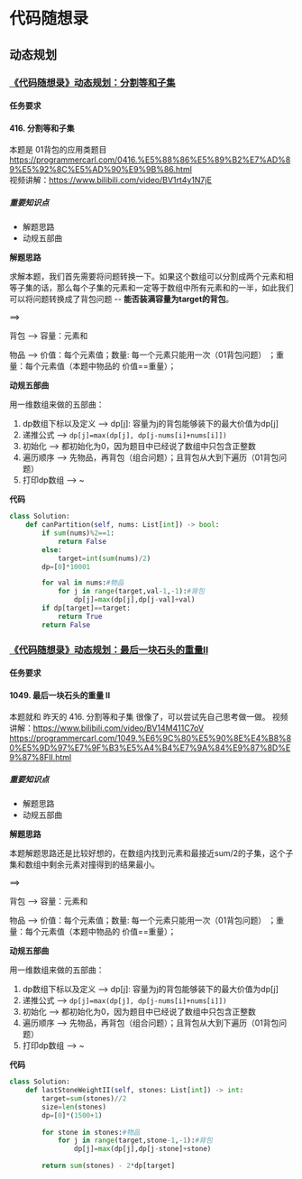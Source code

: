 # 代码随想录
## 动态规划
### [《代码随想录》动态规划：分割等和子集](https://notes.kamacoder.com/questions/502071)
#### 任务要求
#### 416. 分割等和子集

本题是 01背包的应用类题目
https://programmercarl.com/0416.%E5%88%86%E5%89%B2%E7%AD%89%E5%92%8C%E5%AD%90%E9%9B%86.html     
视频讲解：https://www.bilibili.com/video/BV1rt4y1N7jE

##### 重要知识点

- 解题思路
- 动规五部曲

**解题思路**

求解本题，我们首先需要将问题转换一下。如果这个数组可以分割成两个元素和相等子集的话，那么每个子集的元素和一定等于数组中所有元素和的一半，如此我们可以将问题转换成了背包问题 -- **能否装满容量为target的背包**。

==>

背包 --> 容量：元素和

物品 --> 价值：每个元素值；数量: 每一个元素只能用一次（01背包问题） ；重量：每个元素值（本题中物品的 价值==重量）；


**动规五部曲**

用一维数组来做的五部曲：

1. dp数组下标以及定义 --> dp[j]: 容量为j的背包能够装下的最大价值为dp[j]
2. 递推公式 -->  ```dp[j]=max(dp[j], dp[j-nums[i]+nums[i]]) ```
3. 初始化 --> 都初始化为0，因为题目中已经说了数组中只包含正整数
4. 遍历顺序 --> 先物品，再背包（组合问题）；且背包从大到下遍历（01背包问题）
5. 打印dp数组 --> ~



**代码**
```Python 
class Solution:
    def canPartition(self, nums: List[int]) -> bool:
        if sum(nums)%2==1:
            return False
        else:
            target=int(sum(nums)/2)
        dp=[0]*10001

        for val in nums:#物品
            for j in range(target,val-1,-1):#背包
                dp[j]=max(dp[j],dp[j-val]+val)
        if dp[target]==target:
            return True
        return False
```

### [《代码随想录》动态规划：最后一块石头的重量II](https://notes.kamacoder.com/questions/502072)
#### 任务要求
#### 1049. 最后一块石头的重量 II


本题就和 昨天的 416. 分割等和子集 很像了，可以尝试先自己思考做一做。 
视频讲解：https://www.bilibili.com/video/BV14M411C7oV  
https://programmercarl.com/1049.%E6%9C%80%E5%90%8E%E4%B8%80%E5%9D%97%E7%9F%B3%E5%A4%B4%E7%9A%84%E9%87%8D%E9%87%8FII.html

##### 重要知识点

- 解题思路
- 动规五部曲

**解题思路**

本题解题思路还是比较好想的，在数组内找到元素和最接近sum/2的子集，这个子集和数组中剩余元素对撞得到的结果最小。

==>

背包 --> 容量：元素和

物品 --> 价值：每个元素值；数量: 每一个元素只能用一次（01背包问题） ；重量：每个元素值（本题中物品的 价值==重量）；


**动规五部曲**

用一维数组来做的五部曲：

1. dp数组下标以及定义 --> dp[j]: 容量为j的背包能够装下的最大价值为dp[j]
2. 递推公式 -->  ```dp[j]=max(dp[j], dp[j-nums[i]+nums[i]]) ```
3. 初始化 --> 都初始化为0，因为题目中已经说了数组中只包含正整数
4. 遍历顺序 --> 先物品，再背包（组合问题）；且背包从大到下遍历（01背包问题）
5. 打印dp数组 --> ~



**代码**
```Python 
class Solution:
    def lastStoneWeightII(self, stones: List[int]) -> int:
        target=sum(stones)//2
        size=len(stones)
        dp=[0]*(1500+1)
        
        for stone in stones:#物品
            for j in range(target,stone-1,-1):#背包
                dp[j]=max(dp[j],dp[j-stone]+stone)
        
        return sum(stones) - 2*dp[target]
```
